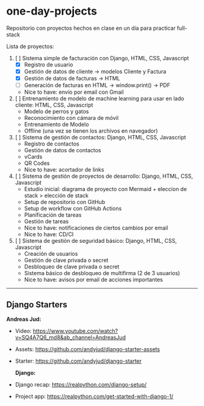 # one-day-projects

Repositorio con proyectos hechos en clase en un día para practicar full-stack

Lista de proyectos:

1. [ ] Sistema simple de facturación con Django, HTML, CSS, Javascript
   - [X] Registro de usuario
   - [X] Gestión de datos de cliente -> modelos Cliente y Factura
   - [X] Gestión de datos de facturas -> HTML
   - [ ] Generación de facturas en HTML -> window.print() -> PDF
   - Nice to have: envío por email con Gmail
2. [ ] Entrenamiento de modelo de machine learning para usar en lado cliente: HTML, CSS, Javascript
   - Modelo de perros y gatos
   - Reconocimiento con cámara de móvil
   - Entrenamiento de Modelo
   - Offline (una vez se tienen los archivos en navegador)
3. [ ] Sistema de gestión de contactos: Django, HTML, CSS, Javascript
   - Registro de contactos
   - Gestión de datos de contactos
   - vCards
   - QR Codes
   - Nice to have: acortador de links
4. [ ] Sistema de gestión de proyectos de desarrollo: Django, HTML, CSS, Javascript
   - Estudio inicial: diagrama de proyecto con Mermaid + eleccion de stack > elección de stack
   - Setup de repositorio con GitHub
   - Setup de workflow con GitHub Actions
   - Planificación de tareas
   - Gestión de tareas
   - Nice to have: notificaciones de ciertos cambios por email
   - Nice to have: CD/CI
5. [ ] Sistema de gestión de seguridad básico: Django, HTML, CSS, Javascript
   - Creación de usuarios
   - Gestión de clave privada o secret
   - Desbloqueo de clave privada o secret
   - Sistema básico de desbloqueo de multifirma (2 de 3 usuarios)
   - Nice to have: avisos por email de acciones importantes

---

## Django Starters

   **Andreas Jud:**
 - Video: https://www.youtube.com/watch?v=SQ4A7Q6_md8&ab_channel=AndreasJud
 - Assets: https://github.com/andyjud/django-starter-assets
 - Starter: https://github.com/andyjud/django-starter

   **Django:**
 - Django recap: https://realpython.com/django-setup/ 
 - Project app: https://realpython.com/get-started-with-django-1/
   